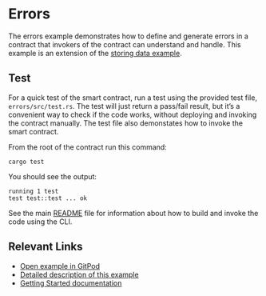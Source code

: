 # Errors
The errors example demonstrates how to define and generate errors in a contract that invokers of the contract can understand and handle. This example is an extension of the [storing data example](https://developers.stellar.org/docs/build/smart-contracts/getting-started/storing-data).

## Test
For a quick test of the smart contract, run a test using the provided test file, `errors/src/test.rs`. The test will just return a pass/fail result, but it’s a convenient way to check if the code works, without deploying and invoking the contract manually. The test file also demonstates how to invoke the smart contract. 

From the root of the contract run this command:

```
cargo test
```

You should see the output:

```
running 1 test
test test::test ... ok
```

See the main [README](../README.md) file for information about how to build and invoke the code using the CLI.

## Relevant Links
- [Open example in GitPod](https://gitpod.io/#https://github.com/stellar/soroban-examples)
- [Detailed description of this example](https://developers.stellar.org/docs/build/smart-contracts/example-contracts/errors)
- [Getting Started documentation](https://developers.stellar.org/docs/build/smart-contracts/getting-started)
